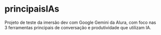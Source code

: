 # principaisIAs
Projeto de teste da imersão dev com Google Gemini da Alura, com foco nas 3 ferramentas principais de conversação e produtividade que utilizam IA.
